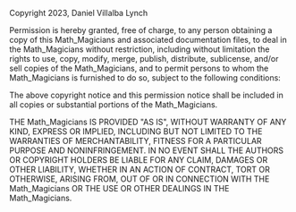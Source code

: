 Copyright 2023, Daniel Villalba Lynch

Permission is hereby granted, free of charge, to any person obtaining a copy of this Math_Magicians and associated documentation files, to deal in the Math_Magicians without restriction, including without limitation the rights to use, copy, modify, merge, publish, distribute, sublicense, and/or sell copies of the Math_Magicians, and to permit persons to whom the Math_Magicians is furnished to do so, subject to the following conditions:

The above copyright notice and this permission notice shall be included in all copies or substantial portions of the Math_Magicians.

THE Math_Magicians IS PROVIDED "AS IS", WITHOUT WARRANTY OF ANY KIND, EXPRESS OR IMPLIED, INCLUDING BUT NOT LIMITED TO THE WARRANTIES OF MERCHANTABILITY, FITNESS FOR A PARTICULAR PURPOSE AND NONINFRINGEMENT. IN NO EVENT SHALL THE AUTHORS OR COPYRIGHT HOLDERS BE LIABLE FOR ANY CLAIM, DAMAGES OR OTHER LIABILITY, WHETHER IN AN ACTION OF CONTRACT, TORT OR OTHERWISE, ARISING FROM, OUT OF OR IN CONNECTION WITH THE Math_Magicians OR THE USE OR OTHER DEALINGS IN THE Math_Magicians.